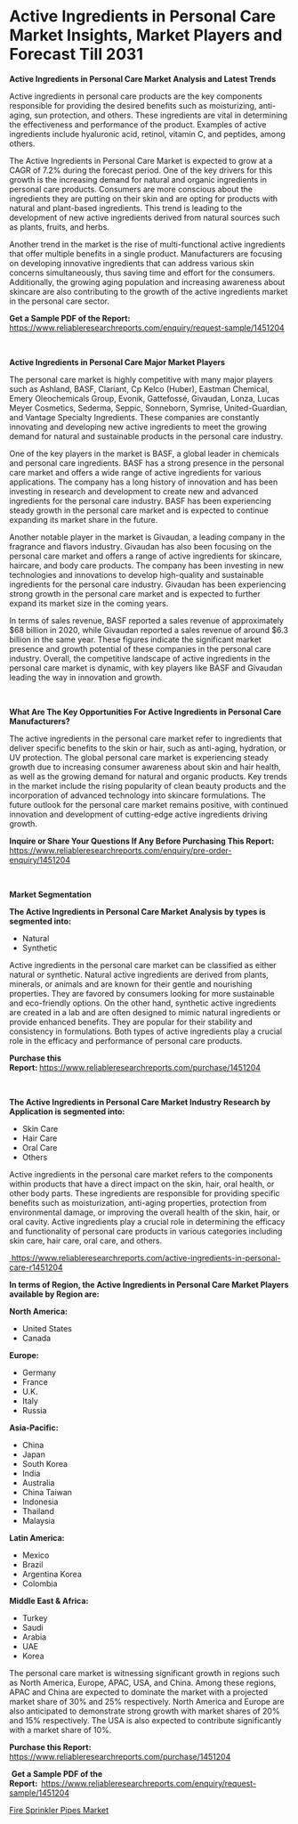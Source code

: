<p><h1>Active Ingredients in Personal Care Market Insights, Market Players and Forecast Till 2031</h1></p><p><strong>Active Ingredients in Personal Care Market Analysis and Latest Trends</strong></p>
<p><p>Active ingredients in personal care products are the key components responsible for providing the desired benefits such as moisturizing, anti-aging, sun protection, and others. These ingredients are vital in determining the effectiveness and performance of the product. Examples of active ingredients include hyaluronic acid, retinol, vitamin C, and peptides, among others.</p><p>The Active Ingredients in Personal Care Market is expected to grow at a CAGR of 7.2% during the forecast period. One of the key drivers for this growth is the increasing demand for natural and organic ingredients in personal care products. Consumers are more conscious about the ingredients they are putting on their skin and are opting for products with natural and plant-based ingredients. This trend is leading to the development of new active ingredients derived from natural sources such as plants, fruits, and herbs.</p><p>Another trend in the market is the rise of multi-functional active ingredients that offer multiple benefits in a single product. Manufacturers are focusing on developing innovative ingredients that can address various skin concerns simultaneously, thus saving time and effort for the consumers. Additionally, the growing aging population and increasing awareness about skincare are also contributing to the growth of the active ingredients market in the personal care sector.</p></p>
<p><strong>Get a Sample PDF of the Report:&nbsp;</strong> <a href="https://www.reliableresearchreports.com/enquiry/request-sample/1451204">https://www.reliableresearchreports.com/enquiry/request-sample/1451204</a></p>
<p>&nbsp;</p>
<p><strong>Active Ingredients in Personal Care Major Market Players</strong></p>
<p><p>The personal care market is highly competitive with many major players such as Ashland, BASF, Clariant, Cp Kelco (Huber), Eastman Chemical, Emery Oleochemicals Group, Evonik, Gattefossé, Givaudan, Lonza, Lucas Meyer Cosmetics, Sederma, Seppic, Sonneborn, Symrise, United-Guardian, and Vantage Specialty Ingredients. These companies are constantly innovating and developing new active ingredients to meet the growing demand for natural and sustainable products in the personal care industry.</p><p>One of the key players in the market is BASF, a global leader in chemicals and personal care ingredients. BASF has a strong presence in the personal care market and offers a wide range of active ingredients for various applications. The company has a long history of innovation and has been investing in research and development to create new and advanced ingredients for the personal care industry. BASF has been experiencing steady growth in the personal care market and is expected to continue expanding its market share in the future.</p><p>Another notable player in the market is Givaudan, a leading company in the fragrance and flavors industry. Givaudan has also been focusing on the personal care market and offers a range of active ingredients for skincare, haircare, and body care products. The company has been investing in new technologies and innovations to develop high-quality and sustainable ingredients for the personal care industry. Givaudan has been experiencing strong growth in the personal care market and is expected to further expand its market size in the coming years.</p><p>In terms of sales revenue, BASF reported a sales revenue of approximately $68 billion in 2020, while Givaudan reported a sales revenue of around $6.3 billion in the same year. These figures indicate the significant market presence and growth potential of these companies in the personal care industry. Overall, the competitive landscape of active ingredients in the personal care market is dynamic, with key players like BASF and Givaudan leading the way in innovation and growth.</p></p>
<p>&nbsp;</p>
<p><strong>What Are The Key Opportunities For Active Ingredients in Personal Care Manufacturers?</strong></p>
<p><p>The active ingredients in the personal care market refer to ingredients that deliver specific benefits to the skin or hair, such as anti-aging, hydration, or UV protection. The global personal care market is experiencing steady growth due to increasing consumer awareness about skin and hair health, as well as the growing demand for natural and organic products. Key trends in the market include the rising popularity of clean beauty products and the incorporation of advanced technology into skincare formulations. The future outlook for the personal care market remains positive, with continued innovation and development of cutting-edge active ingredients driving growth.</p></p>
<p><strong>Inquire or Share Your Questions If Any Before Purchasing This Report:</strong> <a href="https://www.reliableresearchreports.com/enquiry/pre-order-enquiry/1451204">https://www.reliableresearchreports.com/enquiry/pre-order-enquiry/1451204</a></p>
<p>&nbsp;</p>
<p><strong>Market Segmentation</strong></p>
<p><strong>The Active Ingredients in Personal Care Market Analysis by types is segmented into:</strong></p>
<p><ul><li>Natural</li><li>Synthetic</li></ul></p>
<p><p>Active ingredients in the personal care market can be classified as either natural or synthetic. Natural active ingredients are derived from plants, minerals, or animals and are known for their gentle and nourishing properties. They are favored by consumers looking for more sustainable and eco-friendly options. On the other hand, synthetic active ingredients are created in a lab and are often designed to mimic natural ingredients or provide enhanced benefits. They are popular for their stability and consistency in formulations. Both types of active ingredients play a crucial role in the efficacy and performance of personal care products.</p></p>
<p><strong>Purchase this Report:&nbsp;</strong><a href="https://www.reliableresearchreports.com/purchase/1451204">https://www.reliableresearchreports.com/purchase/1451204</a></p>
<p>&nbsp;</p>
<p><strong>The Active Ingredients in Personal Care Market Industry Research by Application is segmented into:</strong></p>
<p><ul><li>Skin Care</li><li>Hair Care</li><li>Oral Care</li><li>Others</li></ul></p>
<p><p>Active ingredients in the personal care market refers to the components within products that have a direct impact on the skin, hair, oral health, or other body parts. These ingredients are responsible for providing specific benefits such as moisturization, anti-aging properties, protection from environmental damage, or improving the overall health of the skin, hair, or oral cavity. Active ingredients play a crucial role in determining the efficacy and functionality of personal care products in various categories including skin care, hair care, oral care, and others.</p></p>
<p><a href="https://www.reliableresearchreports.com/active-ingredients-in-personal-care-r1451204">&nbsp;https://www.reliableresearchreports.com/active-ingredients-in-personal-care-r1451204</a></p>
<p><strong>In terms of Region, the Active Ingredients in Personal Care Market Players available by Region are:</strong></p>
<p>
    <p> <strong> North America: </strong>
        <ul>
            <li>United States</li>
            <li>Canada</li>
        </ul>
        </p> 
    <p> <strong> Europe: </strong>
        <ul>
            <li>Germany</li>
            <li>France</li>
            <li>U.K.</li>
            <li>Italy</li>
            <li>Russia</li>
        </ul>
        </p> 
    <p> <strong> Asia-Pacific: </strong>
        <ul>
            <li>China</li>
            <li>Japan</li>
            <li>South Korea</li>
            <li>India</li>
            <li>Australia</li>
            <li>China Taiwan</li>
            <li>Indonesia</li>
            <li>Thailand</li>
            <li>Malaysia</li>
        </ul>
        </p> 
    <p> <strong> Latin America: </strong>
        <ul>
            <li>Mexico</li>
            <li>Brazil</li>
            <li>Argentina Korea</li>
            <li>Colombia</li>
        </ul>
        </p> 
    <p> <strong> Middle East & Africa: </strong>
        <ul>
            <li>Turkey</li>
            <li>Saudi</li>
            <li>Arabia</li>
            <li>UAE</li>
            <li>Korea</li>
        </ul>
    </p>
    </p>
<p><p>The personal care market is witnessing significant growth in regions such as North America, Europe, APAC, USA, and China. Among these regions, APAC and China are expected to dominate the market with a projected market share of 30% and 25% respectively. North America and Europe are also anticipated to demonstrate strong growth with market shares of 20% and 15% respectively. The USA is also expected to contribute significantly with a market share of 10%.</p></p>
<p><strong>Purchase this Report: </strong><a href="https://www.reliableresearchreports.com/purchase/1451204">https://www.reliableresearchreports.com/purchase/1451204</a></p>
<p>&nbsp;<strong>Get a Sample PDF of the Report:&nbsp;&nbsp;</strong><a href="https://www.reliableresearchreports.com/enquiry/request-sample/1451204">https://www.reliableresearchreports.com/enquiry/request-sample/1451204</a></p>
<p><strong></strong></p>
<p><p><a href="https://view.publitas.com/reportprime-1/fire-sprinkler-pipes-market-a-global-and-regional-analysis-focus-on-region-country-level-analysis-and-competitive-landscape-analysis-and-forecast-2024-2031/">Fire Sprinkler Pipes Market</a></p></p>